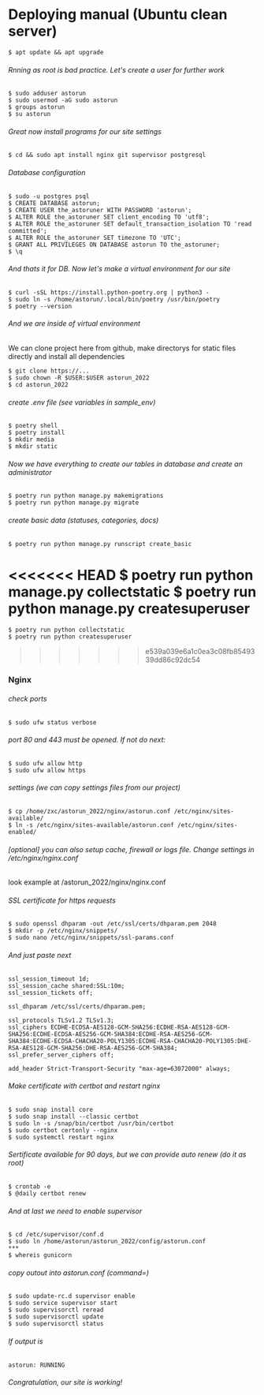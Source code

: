 
# Deploying manual (Ubuntu clean server)

    $ apt update && apt upgrade
 
###### Rnning as root is bad practice. Let's create a user for further work

    $ sudo adduser astorun 
    $ sudo usermod -aG sudo astorun
    $ groups astorun
    $ su astorun
    
###### Great now install programs for our site settings    

    $ cd && sudo apt install nginx git supervisor postgresql
    
###### Database configuration

    $ sudo -u postgres psql
    $ CREATE DATABASE astorun;
    $ CREATE USER the_astoruner WITH PASSWORD 'astorun';
    $ ALTER ROLE the_astoruner SET client_encoding TO 'utf8';
    $ ALTER ROLE the_astoruner SET default_transaction_isolation TO 'read committed';
    $ ALTER ROLE the_astoruner SET timezone TO 'UTC';
    $ GRANT ALL PRIVILEGES ON DATABASE astorun TO the_astoruner;
    $ \q
    
###### And thats it for DB. Now let's make a virtual environment for our site

    $ curl -sSL https://install.python-poetry.org | python3 -
    $ sudo ln -s /home/astorun/.local/bin/poetry /usr/bin/poetry
    $ poetry --version
    
###### And we are inside of virtual environment
We can clone project here from github, make directorys for static files directly and install all dependencies

    $ git clone https://...
    $ sudo chown -R $USER:$USER astorun_2022
    $ cd astorun_2022

###### create .env file (see variables in sample_env)

    $ poetry shell
    $ poetry install
    $ mkdir media
    $ mkdir static
    
    
###### Now we have everything to create our tables in database and create an administrator

    $ poetry run python manage.py makemigrations
    $ poetry run python manage.py migrate

###### create basic data (statuses, categories, docs)    
    $ poetry run python manage.py runscript create_basic
<<<<<<< HEAD
    $ poetry run python manage.py collectstatic
    $ poetry run python manage.py createsuperuser
=======
    $ poetry run python collectstatic
    $ poetry run python createsuperuser
>>>>>>> e539a039e6a1c0ea3c08fb8549339dd86c92dc54
    
### Nginx 

###### check ports

    $ sudo ufw status verbose

###### port 80 and 443 must be opened. If not do next:
    $ sudo ufw allow http
    $ sudo ufw allow https

###### settings (we can copy settings files from our project)
    $ cp /home/zxc/astorun_2022/nginx/astorun.conf /etc/nginx/sites-available/
    $ ln -s /etc/nginx/sites-available/astorun.conf /etc/nginx/sites-enabled/

###### [optional] you can also setup cache, firewall or logs file. Change settings in /etc/nginx/nginx.conf
look example at /astorun_2022/nginx/nginx.conf
    
###### SSL certificate for https requests

    $ sudo openssl dhparam -out /etc/ssl/certs/dhparam.pem 2048
    $ mkdir -p /etc/nginx/snippets/
    $ sudo nano /etc/nginx/snippets/ssl-params.conf
    
###### And just paste next 

    ssl_session_timeout 1d;
    ssl_session_cache shared:SSL:10m;
    ssl_session_tickets off;

    ssl_dhparam /etc/ssl/certs/dhparam.pem;

    ssl_protocols TLSv1.2 TLSv1.3;
    ssl_ciphers ECDHE-ECDSA-AES128-GCM-SHA256:ECDHE-RSA-AES128-GCM-SHA256:ECDHE-ECDSA-AES256-GCM-SHA384:ECDHE-RSA-AES256-GCM-SHA384:ECDHE-ECDSA-CHACHA20-POLY1305:ECDHE-RSA-CHACHA20-POLY1305:DHE-RSA-AES128-GCM-SHA256:DHE-RSA-AES256-GCM-SHA384;
    ssl_prefer_server_ciphers off;

    add_header Strict-Transport-Security "max-age=63072000" always;
    
###### Make certificate with certbot and restart nginx

    $ sudo snap install core
    $ sudo snap install --classic certbot
    $ sudo ln -s /snap/bin/certbot /usr/bin/certbot
    $ sudo certbot certonly --nginx
    $ sudo systemctl restart nginx

###### Sertificate available for 90 days, but we can provide auto renew (do it as root)

    $ crontab -e
    $ @daily certbot renew
    
###### And at last we need to enable supervisor

    $ cd /etc/supervisor/conf.d
    $ sudo ln /home/astorun/astorun_2022/config/astorun.conf
    ***
    $ whereis gunicorn

###### copy outout into astorun.conf (command=<path>) 

    $ sudo update-rc.d supervisor enable
    $ sudo service supervisor start
    $ sudo supervisorctl reread
    $ sudo supervisorctl update
    $ sudo supervisorctl status

###### If output is

    astorun: RUNNING

###### Congratulation, our site is working!

    



    

